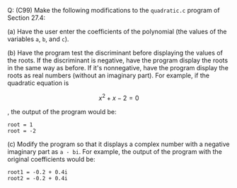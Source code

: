 Q: (C99) Make the following modifications to the `quadratic.c` program of
Section 27.4:

(a) Have the user enter the coefficients of the polynomial (the values of the
variables `a`, `b`, and `c`).

(b) Have the program test the discriminant before displaying the values of the
roots. If the discriminant is negative, have the program display the roots in
the same way as before. If it's nonnegative, have the program display the roots
as real numbers (without an imaginary part). For example, if the quadratic
equation is

$$ x^2 + x - 2 = 0 $$

, the output of the program would be:

```
root = 1
root = -2
```

(c) Modify the program so that it displays a complex number with a negative
imaginary part as `a - bi`. For example, the output of the program with the
original coefficients would be:

```
root1 = -0.2 + 0.4i
root2 = -0.2 + 0.4i
```

